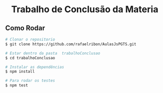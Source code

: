 


<h1 align="center">
  <br>
  Trabalho de Conclusão da Materia 
  <br>
</h1>




## Como Rodar 

```bash
# Clonar o repositorio  
$ git clone https://github.com/rafaelribon/AulasJsPGTS.git

# Estar dentro da pasta  trabalhoConclusao
$ cd trabalhoConclusao

# Instalar as dependências 
$ npm install

# Para rodar os testes 
$ npm test
```




